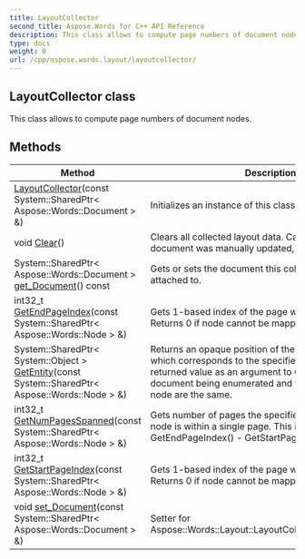 ```yaml
---
title: LayoutCollector
second_title: Aspose.Words for C++ API Reference
description: This class allows to compute page numbers of document nodes. 
type: docs
weight: 0
url: /cpp/aspose.words.layout/layoutcollector/
---
```

## LayoutCollector class


This class allows to compute page numbers of document nodes. 

## Methods

| Method | Description |
| --- | --- |
|  [LayoutCollector](./layoutcollector/)(const System::SharedPtr< Aspose::Words::Document > &) | Initializes an instance of this class.  |
| void [Clear](./clear/)() | Clears all collected layout data. Call this method after document was manually updated, or layout was rebuilt.  |
| System::SharedPtr< Aspose::Words::Document > [get_Document](./get_document/)() const | Gets or sets the document this collector instance is attached to.  |
| int32_t [GetEndPageIndex](./getendpageindex/)(const System::SharedPtr< Aspose::Words::Node > &) | Gets 1-based index of the page where node ends. Returns 0 if node cannot be mapped to a page.  |
| System::SharedPtr< System::Object > [GetEntity](./getentity/)(const System::SharedPtr< Aspose::Words::Node > &) | Returns an opaque position of the LayoutEnumerator which corresponds to the specified node. You can use returned value as an argument to Current given the document being enumerated and the document of the node are the same.  |
| int32_t [GetNumPagesSpanned](./getnumpagesspanned/)(const System::SharedPtr< Aspose::Words::Node > &) | Gets number of pages the specified node spans. 0 if node is within a single page. This is the same as GetEndPageIndex() - GetStartPageIndex().  |
| int32_t [GetStartPageIndex](./getstartpageindex/)(const System::SharedPtr< Aspose::Words::Node > &) | Gets 1-based index of the page where node begins. Returns 0 if node cannot be mapped to a page.  |
| void [set_Document](./set_document/)(const System::SharedPtr< Aspose::Words::Document > &) | Setter for Aspose::Words::Layout::LayoutCollector::get_Document.  |
